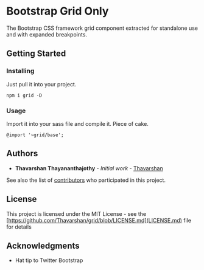 # Bootstrap Grid Only

The Bootstrap CSS framework grid component extracted for standalone use and with expanded breakpoints.

## Getting Started

### Installing

Just pull it into your project.

```
npm i grid -D
```

### Usage

Import it into your sass file and compile it. Piece of cake.

```
@import '~grid/base';
```

## Authors

* **Thavarshan Thayananthajothy** - *Initial work* - [Thavarshan](https://github.com/Thavarshan)

See also the list of [contributors](https://github.com/Thavarshan/grid/contributors) who participated in this project.

## License

This project is licensed under the MIT License - see the [https://github.com/Thavarshan/grid/blob/LICENSE.md](LICENSE.md) file for details

## Acknowledgments

* Hat tip to Twitter Bootstrap

